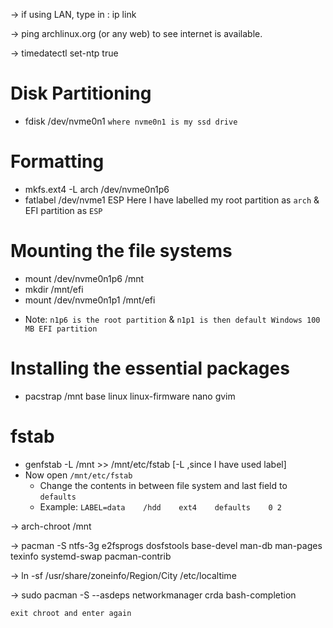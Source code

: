 -> if using LAN, type in : ip link

-> ping archlinux.org (or any web) to see internet is available. 

-> timedatectl set-ntp true

# Disk Partitioning
* fdisk /dev/nvme0n1    `where nvme0n1 is my ssd drive`

# Formatting
* mkfs.ext4 -L arch /dev/nvme0n1p6
* fatlabel /dev/nvme1 ESP
Here I have labelled my root partition as `arch` & EFI partition as `ESP`

# Mounting the file systems
* mount /dev/nvme0n1p6 /mnt
* mkdir /mnt/efi
* mount /dev/nvme0n1p1 /mnt/efi
- Note: `n1p6 is the root partition` & `n1p1 is then default Windows 100 MB EFI partition`

# Installing the essential packages
* pacstrap /mnt base linux linux-firmware nano gvim

# fstab
* genfstab -L /mnt >> /mnt/etc/fstab  [-L ,since I have used label]
* Now open `/mnt/etc/fstab` 
    - Change the contents in between file system and last field to `defaults`
    - Example: `LABEL=data    /hdd    ext4    defaults    0 2 `
 
-> arch-chroot /mnt

-> pacman -S ntfs-3g e2fsprogs dosfstools base-devel man-db man-pages texinfo systemd-swap pacman-contrib

-> ln -sf /usr/share/zoneinfo/Region/City /etc/localtime

-> sudo pacman -S --asdeps networkmanager crda bash-completion 

`exit chroot and enter again`
